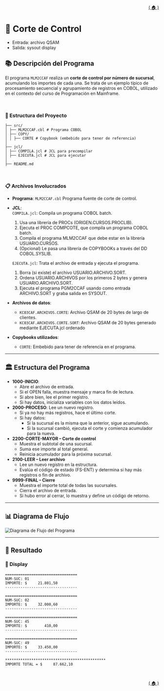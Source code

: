 <div style="text-align: right;">

[( 🏠 )](/)

</div>

# 📄 Corte de Control
- Entrada: archivo QSAM
- Salida: sysout display
## 📚 Descripción del Programa
El programa `MLM2CCAF` realiza un **corte de control por número de sucursal**, acumulando los importes de cada una. Se trata de un ejemplo típico de procesamiento secuencial y agrupamiento de registros en COBOL, utilizado en el contexto del curso de Programación en Mainframe.

</br>

### 🚀 Estructura del Proyecto

```
├── src/
│ ├── MLM2CCAF.cbl # Programa COBOL 
│ ├── COPY/
│ │ ├── CORTE # Copybook (embebido para tener de referencia)
│
├── jcl/
│ ├── COMPILA.jcl # JCL para precompilar
│ ├── EJECUTA.jcl # JCL para ejecutar
│
├── README.md
```
</br>

### 📋 Archivos Involucrados

- **Programa**: `MLM2CCAF.cbl` Programa fuente de corte de control.
- **JCL**: \
`COMPILA.jcl`: Compila un programa COBOL batch.
  1. Usa una librería de PROCs (ORIGEN.CURSOS.PROCLIB).
  2. Ejecuta el PROC COMPCOTE, que compila un programa COBOL batch.
  3. Compila el programa MLM2CCAF que debe estar en la librería USUARIO.CURSOS.
  4. (Opcional) Le pasa una librería de COPYBOOKs a través del DD COBOL.SYSLIB. 

  `EJECUTA.jcl`: Trata el archivo de entrada y ejecuta el programa.
  1. Borra (si existe) el archivo USUARIO.ARCHIVO.SORT.
  2. Ordena USUARIO.ARCHIVOS por los primeros 2 bytes y genera USUARIO.ARCHIVO.SORT.
  3. Ejecuta el programa PGM2CCAF usando como entrada ARCHIVO.SORT y graba salida en SYSOUT.


- **Archivos de datos**:
  - `KC03CAF.ARCHIVOS.CORTE`: Archivo QSAM de 20 bytes de largo de clientes. 
  - `KC03CAF.ARCHIVOS.CORTE.SORT`: Archivo QSAM de 20 bytes generado mediante EJECUTA.jcl ordenado 
- **Copybooks utilizados**:
  - `CORTE`: Embebido para tener de referencia en el programa.
---

## 🏛️ Estructura del Programa 
- **1000-INICIO**: 
  - Abre el archivo de entrada.
  - Si el OPEN falla, muestra mensaje y marca fin de lectura.
  - Si abre bien, lee el primer registro.
  - Si hay datos, inicializa variables con los datos leídos.
- **2000-PROCESO**: 
Lee un nuevo registro.
  - Si ya no hay más registros, hace el último corte.
  - Si hay datos:
    - Si la sucursal es la misma que la anterior, sigue acumulando.
    - Si la sucursal cambió, ejecuta el corte y comienza acumulador para la nueva.
- **2200-CORTE-MAYOR – Corte de control**
  - Muestra el subtotal de una sucursal.
  - Suma ese importe al total general.
  - Reinicia acumulador para la próxima sucursal.
- **2100-LEER – Leer archivo**
  - Lee un nuevo registro en la estructura.
  - Evalúa el código de estado (FS-ENT) y determina si hay más registros o fin de archivo.
- **9999-FINAL – Cierre**
  - Muestra el importe total de todas las sucursales.
  - Cierra el archivo de entrada.
  - Si hubo error al cerrar, lo muestra y define un código de retorno.

---
## 📊 Diagrama de Flujo
<image src="./GRAFICO.png" alt="Diagrama de Flujo del Programa">

--- 

## 🎯 Resultado

### 💬 Display 
```TEXT
=================================                                  
NUM-SUC: 01 
IMPORTE: $     21.801,50                                           
---------------------------------                                  
            
=================================                                  
NUM-SUC: 02 
IMPORTE: $     32.000,60                                           
---------------------------------                                  
            
=================================                                  
NUM-SUC: 45 
IMPORTE: $        410,00                                           
---------------------------------                                  
            
=================================                                  
NUM-SUC: 49 
IMPORTE: $     33.450,00                                           
---------------------------------                                  
            
**********************************************                     
IMPORTE TOTAL = $     87.662,10                                    
```
</br>

<div style="text-align: right;">

[( 🏠 )](/)

</div>